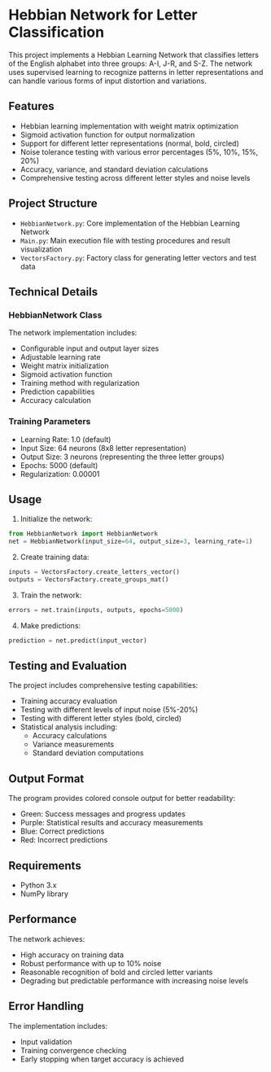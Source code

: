 # Hebbian Network for Letter Classification

This project implements a Hebbian Learning Network that classifies letters of the English alphabet into three groups: A-I, J-R, and S-Z. The network uses supervised learning to recognize patterns in letter representations and can handle various forms of input distortion and variations.

## Features

- Hebbian learning implementation with weight matrix optimization
- Sigmoid activation function for output normalization
- Support for different letter representations (normal, bold, circled)
- Noise tolerance testing with various error percentages (5%, 10%, 15%, 20%)
- Accuracy, variance, and standard deviation calculations
- Comprehensive testing across different letter styles and noise levels

## Project Structure

- `HebbianNetwork.py`: Core implementation of the Hebbian Learning Network
- `Main.py`: Main execution file with testing procedures and result visualization
- `VectorsFactory.py`: Factory class for generating letter vectors and test data

## Technical Details

### HebbianNetwork Class

The network implementation includes:
- Configurable input and output layer sizes
- Adjustable learning rate
- Weight matrix initialization
- Sigmoid activation function
- Training method with regularization
- Prediction capabilities
- Accuracy calculation

### Training Parameters
- Learning Rate: 1.0 (default)
- Input Size: 64 neurons (8x8 letter representation)
- Output Size: 3 neurons (representing the three letter groups)
- Epochs: 5000 (default)
- Regularization: 0.00001

## Usage

1. Initialize the network:
```python
from HebbianNetwork import HebbianNetwork
net = HebbianNetwork(input_size=64, output_size=3, learning_rate=1)
```

2. Create training data:
```python
inputs = VectorsFactory.create_letters_vector()
outputs = VectorsFactory.create_groups_mat()
```

3. Train the network:
```python
errors = net.train(inputs, outputs, epochs=5000)
```

4. Make predictions:
```python
prediction = net.predict(input_vector)
```

## Testing and Evaluation

The project includes comprehensive testing capabilities:
- Training accuracy evaluation
- Testing with different levels of input noise (5%-20%)
- Testing with different letter styles (bold, circled)
- Statistical analysis including:
  - Accuracy calculations
  - Variance measurements
  - Standard deviation computations

## Output Format

The program provides colored console output for better readability:
- Green: Success messages and progress updates
- Purple: Statistical results and accuracy measurements
- Blue: Correct predictions
- Red: Incorrect predictions

## Requirements

- Python 3.x
- NumPy library

## Performance

The network achieves:
- High accuracy on training data
- Robust performance with up to 10% noise
- Reasonable recognition of bold and circled letter variants
- Degrading but predictable performance with increasing noise levels

## Error Handling

The implementation includes:
- Input validation
- Training convergence checking
- Early stopping when target accuracy is achieved